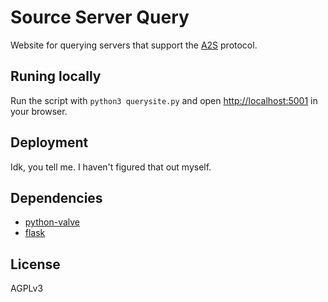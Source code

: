 # Source Server Query

Website for querying servers that support the [A2S] protocol.

## Runing locally

Run the script with `python3 querysite.py` and open [http://localhost:5001](http://localhost:5001) in your browser.

## Deployment

Idk, you tell me. I haven't figured that out myself.

## Dependencies

* [python-valve]
* [flask]

## License

AGPLv3

[A2S]: https://developer.valvesoftware.com/wiki/Server_queries
[python-valve]: https://github.com/Holiverh/python-valve
[flask]: http://flask.pocoo.org/
